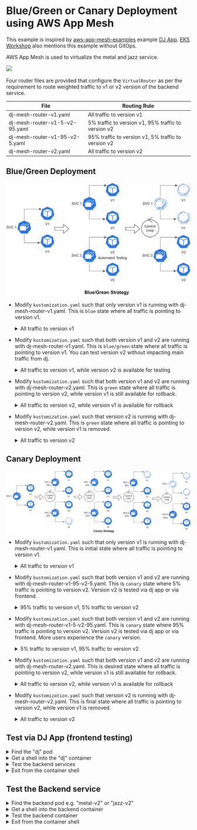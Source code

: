 # Blue/Green or Canary Deployment using AWS App Mesh
This example is inspired by [aws-app-mesh-examples](https://github.com/aws/aws-app-mesh-examples) example [DJ App](https://github.com/aws/aws-app-mesh-examples/tree/main/examples/apps/djapp). [EKS Workshop](https://www.eksworkshop.com/intermediate/330_app_mesh/) also mentions this example without GitOps.

AWS App Mesh is used to virtualize the metal and jazz service. 

![](https://raw.githubusercontent.com/aws/aws-app-mesh-examples/main/examples/apps/djapp/img/155-v2-with-mesh-and-cp.png)

Four router files are provided that configure the `VirtualRouter` as per the requirement to route weighted traffic to v1 or v2 version of the backend service.

File | Routing Rule
---|---
dj-mesh-router-v1.yaml | All traffic to version v1
dj-mesh-router-v1-5-v2-95.yaml | 5% traffic to version v1, 95% traffic to version v2
dj-mesh-router-v1-95-v2-5.yaml | 95% traffic to version v1, 5% traffic to version v2
dj-mesh-router-v2.yaml | All traffic to version v2

## Blue/Green Deployment

<img src="./image/DeploymentStrategies-Blue-Green.png" width="600px"/>

* Modify `kustomization.yaml` such that only version v1 is running with dj-mesh-router-v1.yaml. This is `blue` state where all traffic is pointing to version v1.
    <details>
    <summary>All traffic to version v1</summary>
    
    ```
    apiVersion: kustomize.config.k8s.io/v1beta1
    kind: Kustomization
    namespace: ${example_namespace}
    resources:
    - dj-app-mesh-frontend.yaml
    - dj-app-mesh-metal-v1.yaml
    - dj-app-mesh-jazz-v1.yaml
    #- dj-app-mesh-metal-v2.yaml
    #- dj-app-mesh-jazz-v2.yaml
    - dj-mesh-router-v1.yaml
    #- dj-mesh-router-v1-95-v2-5.yaml
    #- dj-mesh-router-v1-5-v2-95.yaml
    #- dj-mesh-router-v2.yaml
    ```
    </details>

* Modify `kustomization.yaml` such that both version v1 and v2 are running with dj-mesh-router-v1.yaml. This is `blue/green` state where all traffic is pointing to version v1. You can test version v2 without impacting main traffic from dj.
    <details>
    <summary>All traffic to version v1, while version v2 is available for testing</summary>
    
    ```
    apiVersion: kustomize.config.k8s.io/v1beta1
    kind: Kustomization
    namespace: ${example_namespace}
    resources:
    - dj-app-mesh-frontend.yaml
    - dj-app-mesh-metal-v1.yaml
    - dj-app-mesh-jazz-v1.yaml
    - dj-app-mesh-metal-v2.yaml
    - dj-app-mesh-jazz-v2.yaml
    - dj-mesh-router-v1.yaml
    #- dj-mesh-router-v1-95-v2-5.yaml
    #- dj-mesh-router-v1-5-v2-95.yaml
    #- dj-mesh-router-v2.yaml
    ```
    </details>

* Modify `kustomization.yaml` such that both version v1 and v2 are running with dj-mesh-router-v2.yaml. This is `green` state where all traffic is pointing to version v2, while version v1 is still available for rollback.
    <details>
    <summary>All traffic to version v2, while version v1 is available for rollback</summary>
    
    ```
    apiVersion: kustomize.config.k8s.io/v1beta1
    kind: Kustomization
    namespace: ${example_namespace}
    resources:
    - dj-app-mesh-frontend.yaml
    - dj-app-mesh-metal-v1.yaml
    - dj-app-mesh-jazz-v1.yaml
    - dj-app-mesh-metal-v2.yaml
    - dj-app-mesh-jazz-v2.yaml
    #- dj-mesh-router-v1.yaml
    #- dj-mesh-router-v1-95-v2-5.yaml
    #- dj-mesh-router-v1-5-v2-95.yaml
    - dj-mesh-router-v2.yaml
    ```
    </details>

* Modify `kustomization.yaml` such that version v2 is running with dj-mesh-router-v2.yaml. This is `green` state where all traffic is pointing to version v2, while version v1 is removed.
    <details>
    <summary>All traffic to version v2</summary>
    
    ```
    apiVersion: kustomize.config.k8s.io/v1beta1
    kind: Kustomization
    namespace: ${example_namespace}
    resources:
    - dj-app-mesh-frontend.yaml
    #- dj-app-mesh-metal-v1.yaml
    #- dj-app-mesh-jazz-v1.yaml
    - dj-app-mesh-metal-v2.yaml
    - dj-app-mesh-jazz-v2.yaml
    #- dj-mesh-router-v1.yaml
    #- dj-mesh-router-v1-95-v2-5.yaml
    #- dj-mesh-router-v1-5-v2-95.yaml
    - dj-mesh-router-v2.yaml
    ```
    </details>

## Canary Deployment

<img src="./image/DeploymentStrategies-Canary.png" width="1024px"/>

* Modify `kustomization.yaml` such that only version v1 is running with dj-mesh-router-v1.yaml. This is initial state where all traffic is pointing to version v1.
    <details>
    <summary>All traffic to version v1</summary>
    
    ```
    apiVersion: kustomize.config.k8s.io/v1beta1
    kind: Kustomization
    namespace: ${example_namespace}
    resources:
    - dj-app-mesh-frontend.yaml
    - dj-app-mesh-metal-v1.yaml
    - dj-app-mesh-jazz-v1.yaml
    #- dj-app-mesh-metal-v2.yaml
    #- dj-app-mesh-jazz-v2.yaml
    - dj-mesh-router-v1.yaml
    #- dj-mesh-router-v1-95-v2-5.yaml
    #- dj-mesh-router-v1-5-v2-95.yaml
    #- dj-mesh-router-v2.yaml
    ```
    </details>

* Modify `kustomization.yaml` such that both version v1 and v2 are running with dj-mesh-router-v1-95-v2-5.yaml. This is `canary` state where 5% traffic is pointing to version v2. Version v2 is tested via dj app or via frontend.
    <details>
    <summary>95% traffic to version v1, 5% traffic to version v2</summary>
    
    ```
    apiVersion: kustomize.config.k8s.io/v1beta1
    kind: Kustomization
    namespace: ${example_namespace}
    resources:
    - dj-app-mesh-frontend.yaml
    - dj-app-mesh-metal-v1.yaml
    - dj-app-mesh-jazz-v1.yaml
    - dj-app-mesh-metal-v2.yaml
    - dj-app-mesh-jazz-v2.yaml
    #- dj-mesh-router-v1.yaml
    - dj-mesh-router-v1-95-v2-5.yaml
    #- dj-mesh-router-v1-5-v2-95.yaml
    #- dj-mesh-router-v2.yaml
    ```
    </details>

* Modify `kustomization.yaml` such that both version v1 and v2 are running with dj-mesh-router-v1-5-v2-95.yaml. This is `canary` state where 95% traffic is pointing to version v2. Version v2 is tested via dj app or via frontend. More users experience the `canary` version.
    <details>
    <summary>5% traffic to version v1, 95% traffic to version v2</summary>
    
    ```
    apiVersion: kustomize.config.k8s.io/v1beta1
    kind: Kustomization
    namespace: ${example_namespace}
    resources:
    - dj-app-mesh-frontend.yaml
    - dj-app-mesh-metal-v1.yaml
    - dj-app-mesh-jazz-v1.yaml
    - dj-app-mesh-metal-v2.yaml
    - dj-app-mesh-jazz-v2.yaml
    #- dj-mesh-router-v1.yaml
    # dj-mesh-router-v1-95-v2-5.yaml
    - dj-mesh-router-v1-5-v2-95.yaml
    #- dj-mesh-router-v2.yaml
    ```
    </details>

* Modify `kustomization.yaml` such that both version v1 and v2 are running with dj-mesh-router-v2.yaml. This is desired state where all traffic is pointing to version v2, while version v1 is still available for rollback.
    <details>
    <summary>All traffic to version v2, while version v1 is available for rollback</summary>
    
    ```
    apiVersion: kustomize.config.k8s.io/v1beta1
    kind: Kustomization
    namespace: ${example_namespace}
    resources:
    - dj-app-mesh-frontend.yaml
    - dj-app-mesh-metal-v1.yaml
    - dj-app-mesh-jazz-v1.yaml
    - dj-app-mesh-metal-v2.yaml
    - dj-app-mesh-jazz-v2.yaml
    #- dj-mesh-router-v1.yaml
    #- dj-mesh-router-v1-95-v2-5.yaml
    #- dj-mesh-router-v1-5-v2-95.yaml
    - dj-mesh-router-v2.yaml
    ```
    </details>

* Modify `kustomization.yaml` such that version v2 is running with dj-mesh-router-v2.yaml. This is final state where all traffic is pointing to version v2, while version v1 is removed.
    <details>
    <summary>All traffic to version v2</summary>
    
    ```
    apiVersion: kustomize.config.k8s.io/v1beta1
    kind: Kustomization
    namespace: ${example_namespace}
    resources:
    - dj-app-mesh-frontend.yaml
    #- dj-app-mesh-metal-v1.yaml
    #- dj-app-mesh-jazz-v1.yaml
    - dj-app-mesh-metal-v2.yaml
    - dj-app-mesh-jazz-v2.yaml
    #- dj-mesh-router-v1.yaml
    #- dj-mesh-router-v1-95-v2-5.yaml
    #- dj-mesh-router-v1-5-v2-95.yaml
    - dj-mesh-router-v2.yaml
    ```
    </details>

## Test via DJ App (frontend testing)
<details>
<summary>Find the "dj" pod</summary>

```
#kubectl get pods -l app=dj -n ${example_namespace}
#e.g.
kubectl get pods -l app=dj -n example
  
NAME                 READY   STATUS    RESTARTS   AGE
dj-76cfdcd9d-cgs9j   3/3     Running   0          157m
```
</details>

<details>
<summary>Get a shell into the "dj" container</summary>

```
#kubectl exec -it <dj-pod-name> -n ${example_namespace} -c dj -- bash
#e.g.
kubectl exec -it dj-76cfdcd9d-cgs9j -n example -c dj -- bash

root@dj-76cfdcd9d-cgs9j:/usr/src/app#
```
</details>

<details>
<summary>Test the backend services</summary>

```
#curl -s metal.${example_namespace}.svc.cluster.local:9080 ; echo ;
#curl -s jazz.${example_namespace}.svc.cluster.local:9080 ; echo ;
#e.g.
curl -s metal.example.svc.cluster.local:9080 ; echo ;

["metal-v1", "Megadeth","Judas Priest"]

curl -s jazz.example.svc.cluster.local:9080 ; echo ;

["jazz-v1", "Astrud Gilberto","Miles Davis"]

while true ; do curl -s metal.example.svc.cluster.local:9080 ; echo ; curl -s jazz.example.svc.cluster.local:9080 ; echo ; sleep 1 ; done 

["metal-v1", "Megadeth","Judas Priest"]
["jazz-v1", "Astrud Gilberto","Miles Davis"]
["metal-v1", "Megadeth","Judas Priest"]
["jazz-v1", "Astrud Gilberto","Miles Davis"]
...
```
</details>

<details>
<summary>Exit from the container shell</summary>

```
exit

command terminated with exit code 130
```
</details>

## Test the Backend service
<details>
<summary>Find the backend pod e.g. "metal-v2" or "jazz-v2"</summary>

```
#kubectl get pods -l app=metal,version=v2 -n ${example_namespace}
#kubectl get pods -l app=jazz,version=v2 -n ${example_namespace}
#kubectl get pods -l version=v2 -n ${example_namespace}
#e.g.
kubectl get pods -l app=metal,version=v2 -n example
  
NAME                 READY   STATUS    RESTARTS   AGE
metal-v2-559ccf895b-qcrc5   3/3     Running   0          157m

kubectl get pods -l app=jazz,version=v2 -n example
  
NAME                 READY   STATUS    RESTARTS   AGE
jazz-v2-5778768565-blqrx   3/3     Running   0          162m

#or
kubectl get pods -l version=v2 -n example
  
NAME                 READY   STATUS    RESTARTS   AGE
metal-v2-559ccf895b-qcrc5   3/3     Running   0          157m
jazz-v2-5778768565-blqrx   3/3     Running   0          162m
```
</details>

<details>
<summary>Get a shell into the backend container</summary>

```
#kubectl exec -it <metal-pod-name> -n ${example_namespace} -c metal -- bash
#kubectl exec -it <jazz-pod-name> -n ${example_namespace} -c jazz -- bash
#e.g.
kubectl exec -it metal-v2-559ccf895b-qcrc5 -n example -c metal -- bash

root@metal-v2-559ccf895b-qcrc5:/usr/src/app#

#or
kubectl exec -it jazz-v2-5778768565-blqrx -n example -c jazz -- bash

root@jazz-v2-5778768565-blqrx:/usr/src/app# 
```
</details>

<details>
<summary>Test the backend container</summary>

```
#metal
curl -s localhost:9080 ; echo ;

["metal-v2", "Megadeth (Los Angeles, California)","Judas Priest (West Bromwich, England)"]

#jazz
curl -s localhost:9080 ; echo ;

["jazz-v2", "Astrud Gilberto (Bahia, Brazil)","Miles Davis (Alton, Illinois)"]
```
</details>

<details>
<summary>Exit from the container shell</summary>

```
exit

command terminated with exit code 130
```
</details>
